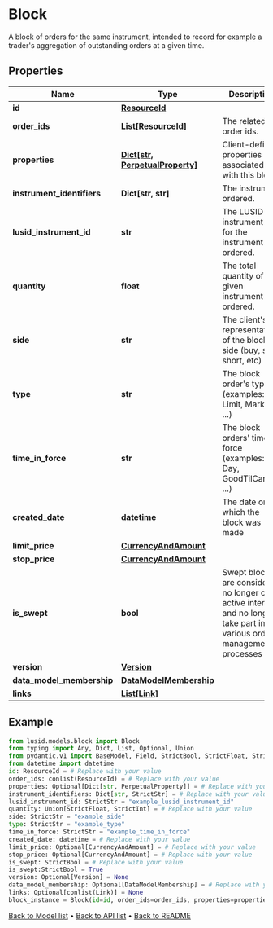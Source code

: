 # Block

A block of orders for the same instrument, intended to record for example a trader's aggregation of outstanding orders at a given time.
## Properties
Name | Type | Description | Notes
------------ | ------------- | ------------- | -------------
**id** | [**ResourceId**](ResourceId.md) |  | 
**order_ids** | [**List[ResourceId]**](ResourceId.md) | The related order ids. | 
**properties** | [**Dict[str, PerpetualProperty]**](PerpetualProperty.md) | Client-defined properties associated with this block. | [optional] 
**instrument_identifiers** | **Dict[str, str]** | The instrument ordered. | 
**lusid_instrument_id** | **str** | The LUSID instrument id for the instrument ordered. | 
**quantity** | **float** | The total quantity of given instrument ordered. | 
**side** | **str** | The client&#39;s representation of the block&#39;s side (buy, sell, short, etc) | 
**type** | **str** | The block order&#39;s type (examples: Limit, Market, ...) | 
**time_in_force** | **str** | The block orders&#39; time in force (examples: Day, GoodTilCancel, ...) | 
**created_date** | **datetime** | The date on which the block was made | 
**limit_price** | [**CurrencyAndAmount**](CurrencyAndAmount.md) |  | [optional] 
**stop_price** | [**CurrencyAndAmount**](CurrencyAndAmount.md) |  | [optional] 
**is_swept** | **bool** | Swept blocks are considered no longer of active interest, and no longer take part in various order management processes | 
**version** | [**Version**](Version.md) |  | [optional] 
**data_model_membership** | [**DataModelMembership**](DataModelMembership.md) |  | [optional] 
**links** | [**List[Link]**](Link.md) |  | [optional] 
## Example

```python
from lusid.models.block import Block
from typing import Any, Dict, List, Optional, Union
from pydantic.v1 import BaseModel, Field, StrictBool, StrictFloat, StrictInt, StrictStr, conlist, constr
from datetime import datetime
id: ResourceId = # Replace with your value
order_ids: conlist(ResourceId) = # Replace with your value
properties: Optional[Dict[str, PerpetualProperty]] = # Replace with your value
instrument_identifiers: Dict[str, StrictStr] = # Replace with your value
lusid_instrument_id: StrictStr = "example_lusid_instrument_id"
quantity: Union[StrictFloat, StrictInt] = # Replace with your value
side: StrictStr = "example_side"
type: StrictStr = "example_type"
time_in_force: StrictStr = "example_time_in_force"
created_date: datetime = # Replace with your value
limit_price: Optional[CurrencyAndAmount] = # Replace with your value
stop_price: Optional[CurrencyAndAmount] = # Replace with your value
is_swept: StrictBool = # Replace with your value
is_swept:StrictBool = True
version: Optional[Version] = None
data_model_membership: Optional[DataModelMembership] = # Replace with your value
links: Optional[conlist(Link)] = None
block_instance = Block(id=id, order_ids=order_ids, properties=properties, instrument_identifiers=instrument_identifiers, lusid_instrument_id=lusid_instrument_id, quantity=quantity, side=side, type=type, time_in_force=time_in_force, created_date=created_date, limit_price=limit_price, stop_price=stop_price, is_swept=is_swept, version=version, data_model_membership=data_model_membership, links=links)

```

[Back to Model list](../README.md#documentation-for-models) &#8226; [Back to API list](../README.md#documentation-for-api-endpoints) &#8226; [Back to README](../README.md)

